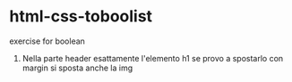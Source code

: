 # html-css-toboolist
exercise for boolean

1. Nella parte header esattamente l'elemento h1 se provo a spostarlo con margin si sposta anche la img

